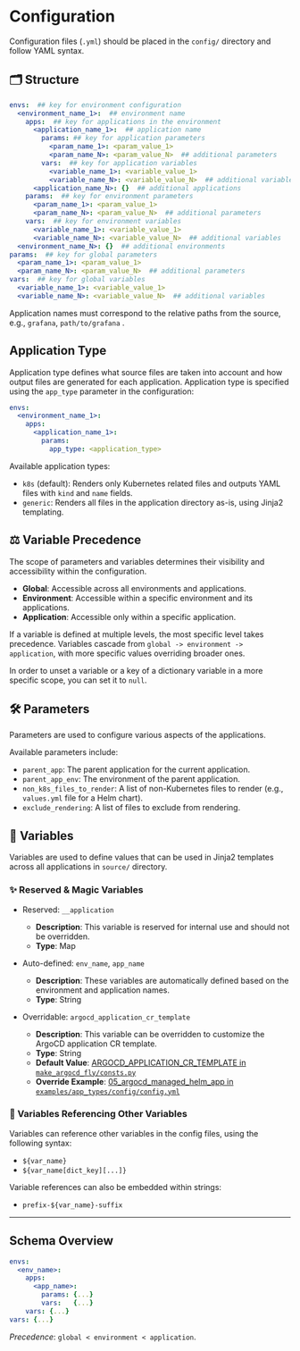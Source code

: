 # Configuration

Configuration files (`.yml`) should be placed in the `config/` directory and follow YAML syntax.

## 🗂️ Structure

```yaml
envs:  ## key for environment configuration
  <environment_name_1>:  ## environment name
    apps:  ## key for applications in the environment
      <application_name_1>:  ## application name
        params: ## key for application parameters
          <param_name_1>: <param_value_1>
          <param_name_N>: <param_value_N>  ## additional parameters
        vars:  ## key for application variables
          <variable_name_1>: <variable_value_1>
          <variable_name_N>: <variable_value_N>  ## additional variables
      <application_name_N>: {}  ## additional applications
    params:  ## key for environment parameters
      <param_name_1>: <param_value_1>
      <param_name_N>: <param_value_N>  ## additional parameters
    vars:  ## key for environment variables
      <variable_name_1>: <variable_value_1>
      <variable_name_N>: <variable_value_N>  ## additional variables
  <environment_name_N>: {}  ## additional environments
params:  ## key for global parameters
  <param_name_1>: <param_value_1>
  <param_name_N>: <param_value_N>  ## additional parameters
vars:  ## key for global variables
  <variable_name_1>: <variable_value_1>
  <variable_name_N>: <variable_value_N>  ## additional variables
```

Application names must correspond to the relative paths from the source, e.g., ```grafana```, ```path/to/grafana``` .

## Application Type

Application type defines what source files are taken into account and how output files are generated for each application. Application type is specified using the `app_type` parameter in the configuration:

```yaml
envs:
  <environment_name_1>:
    apps:
      <application_name_1>:
        params:
          app_type: <application_type>
```

Available application types:
- `k8s` (default): Renders only Kubernetes related files and outputs YAML files with `kind` and `name` fields.
- `generic`: Renders all files in the application directory as-is, using Jinja2 templating.

## ⚖️ Variable Precedence
The scope of parameters and variables determines their visibility and accessibility within the configuration.
- **Global**: Accessible across all environments and applications.
- **Environment**: Accessible within a specific environment and its applications.
- **Application**: Accessible only within a specific application.

If a variable is defined at multiple levels, the most specific level takes precedence. Variables cascade from `global -> environment -> application`, with more specific values overriding broader ones.

In order to unset a variable or a key of a dictionary variable in a more specific scope, you can set it to `null`.

## 🛠️ Parameters
Parameters are used to configure various aspects of the applications.

Available parameters include:

- `parent_app`: The parent application for the current application.
- `parent_app_env`: The environment of the parent application.
- `non_k8s_files_to_render`: A list of non-Kubernetes files to render (e.g., `values.yml` file for a Helm chart).
- `exclude_rendering`: A list of files to exclude from rendering.

## 🧩 Variables
Variables are used to define values that can be used in Jinja2 templates across all applications in `source/` directory.

### ✨ Reserved & Magic Variables

- Reserved: `__application`
  - **Description**: This variable is reserved for internal use and should not be overridden.
  - **Type**: Map

- Auto-defined: `env_name`, `app_name`
  - **Description**: These variables are automatically defined based on the environment and application names.
  - **Type**: String

- Overridable: `argocd_application_cr_template`
  - **Description**: This variable can be overridden to customize the ArgoCD application CR template.
  - **Type**: String
  - **Default Value**: [ARGOCD_APPLICATION_CR_TEMPLATE in `make_argocd_fly/consts.py`](https://github.com/Karandash8/make-argocd-fly/blob/main/make_argocd_fly/consts.py#L18)
  - **Override Example**: [05_argocd_managed_helm_app in `examples/app_types/config/config.yml`](https://github.com/Karandash8/make-argocd-fly/blob/main/examples/app_types/config/config.yml#L13)

### 🔗 Variables Referencing Other Variables
Variables can reference other variables in the config files, using the following syntax:
- ```${var_name}```
- ```${var_name[dict_key][...]}```

Variable references can also be embedded within strings:
- ```prefix-${var_name}-suffix```

---

## Schema Overview
```yaml
envs:
  <env_name>:
    apps:
      <app_name>:
        params: {...}
        vars:   {...}
    vars: {...}
vars: {...}
```
_Precedence_: `global < environment < application`.
